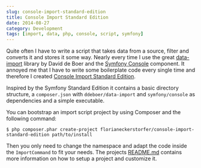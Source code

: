```yaml
---
slug: console-import-standard-edition
title: Console Import Standard Edition
date: 2014-08-27
category: Development
tags: [import, data, php, console, script, symfony]
---
```


Quite often I have to write a script that takes data from a source, filter and converts it and stores it some way. Nearly every time I use the great [data-import](https://github.com/ddeboer/data-import) library by David de Boer and the [Symfony Console](https://github.com/symfony/console) component. It annoyed me that I have to write some boilerplate code every single time and therefore I created [Console Import Standard Edition](https://github.com/florianeckerstorfer/console-import-standard).

Inspired by the Symfony Standard Edition it contains a basic directory structure, a `composer.json` with `ddeboer/data-import` and `symfony/console` as dependencies and a simple executable.

You can bootstrap an import script project by using Composer and the following command:

```shell
$ php composer.phar create-project florianeckerstorfer/console-import-standard-edition path/to/install
```

Then you only need to change the namespace and adapt the code inside the `ImportCommand` to fit your needs. The projects [README.md](https://github.com/florianeckerstorfer/console-import-standard/blob/master/README.md) contains more information on how to setup a project and customize it.
